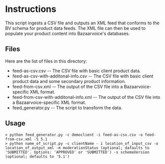 Instructions
============

This script ingests a CSV file and outputs an XML feed that conforms to the BV schema for product data feeds.
The XML file can then be used to populate your product content into Bazaarvoice's databases.


Files
-----

Here are the list of files in this directory:

* feed-as-csv.csv -- The CSV file with basic client product data.
* feed-as-csv-with-additonal-info.csv -- The CSV file with basic client product data and some secondary product information.
* feed-from-csv.xml -- The output of the CSV file into a Bazaarvoice-specific XML format.
* feed-from-csv-with-additonal-info.xml -- The output of the CSV file into a Bazaarvoice-specific XML format.
* feed_generator.py -- The script to transform the data.


Usage
-----

    > python feed_generator.py -c democlient -i feed-as-csv.csv -o feed-from-csv.xml -S 5.1
    > python name_of_script.py -c clientName - i location_of_input_csv -o location_of_output_xml -m moderationStatus (optional; dafaults to 'SUBMITTED'. Options: 'APPROVED' or 'SUBMITTED') -s schemaVersion (optional; defaults to '5.1')
